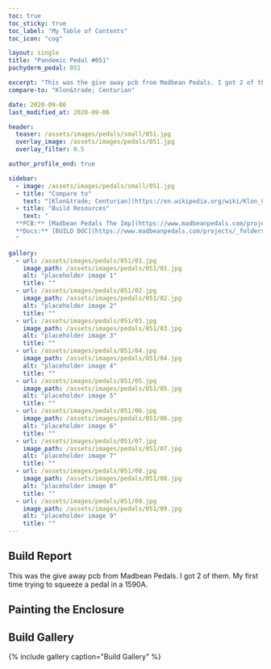 ```yaml
---
toc: true
toc_sticky: true
toc_label: "My Table of Contents"
toc_icon: "cog"

layout: single
title: "Pandemic Pedal #051"
pachyderm_pedal: 051

excerpt: "This was the give away pcb from Madbean Pedals. I got 2 of them. My first time trying to squeeze a pedal in a 1590A."
compare-to: "Klon&trade; Centurian"

date: 2020-09-06
last_modified_at: 2020-09-06

header:
  teaser: /assets/images/pedals/small/051.jpg
  overlay_image: /assets/images/pedals/051.jpg
  overlay_filter: 0.5

author_profile_end: true

sidebar:
  - image: /assets/images/pedals/small/051.jpg
  - title: "Compare to"
    text: "[Klon&trade; Centurian](https://en.wikipedia.org/wiki/Klon_Centaur)"
  - title: "Build Resources"
    text: "
  **PCB:** [Madbean Pedals The Imp](https://www.madbeanpedals.com/projects/index.html)<br>
  **Docs:** [BUILD DOC](https://www.madbeanpedals.com/projects/_folders/1590A/docs/The_IMP.zip)
  "

gallery:
  - url: /assets/images/pedals/051/01.jpg
    image_path: /assets/images/pedals/051/01.jpg
    alt: "placeholder image 1"
    title: ""
  - url: /assets/images/pedals/051/02.jpg
    image_path: /assets/images/pedals/051/02.jpg
    alt: "placeholder image 2"
    title: ""
  - url: /assets/images/pedals/051/03.jpg
    image_path: /assets/images/pedals/051/03.jpg
    alt: "placeholder image 3"
    title: ""
  - url: /assets/images/pedals/051/04.jpg
    image_path: /assets/images/pedals/051/04.jpg
    alt: "placeholder image 4"
    title: ""
  - url: /assets/images/pedals/051/05.jpg
    image_path: /assets/images/pedals/051/05.jpg
    alt: "placeholder image 5"
    title: ""
  - url: /assets/images/pedals/051/06.jpg
    image_path: /assets/images/pedals/051/06.jpg
    alt: "placeholder image 6"
    title: ""
  - url: /assets/images/pedals/051/07.jpg
    image_path: /assets/images/pedals/051/07.jpg
    alt: "placeholder image 7"
    title: ""
  - url: /assets/images/pedals/051/08.jpg
    image_path: /assets/images/pedals/051/08.jpg
    alt: "placeholder image 8"
    title: ""
  - url: /assets/images/pedals/051/09.jpg
    image_path: /assets/images/pedals/051/09.jpg
    alt: "placeholder image 9"
    title: ""
---
```


## Build Report

This was the give away pcb from Madbean Pedals. I got 2 of them. My first time trying to squeeze a pedal in a 1590A.

## Painting the Enclosure

## Build Gallery

{% include gallery caption="Build Gallery" %}